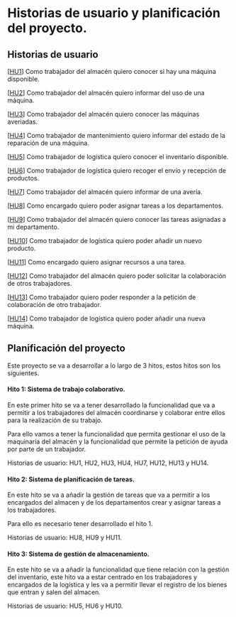 # Historias de usuario y planificación del proyecto.

## Historias de usuario

[[HU1](https://github.com/antobalbis/CC-20-21-antoniobalbis/issues/6)] Como trabajador del almacén quiero conocer si hay una máquina disponible.

[[HU2](https://github.com/antobalbis/CC-20-21-antoniobalbis/issues/7)] Como trabajador del almacén quiero informar del uso de una máquina.

[[HU3](https://github.com/antobalbis/CC-20-21-antoniobalbis/issues/8)] Como trabajador del almacén quiero conocer las máquinas averiadas.

[[HU4](https://github.com/antobalbis/CC-20-21-antoniobalbis/issues/9)] Como trabajador de mantenimiento quiero informar del estado de la reparación de una máquina.

[[HU5](https://github.com/antobalbis/CC-20-21-antoniobalbis/issues/11)] Como trabajador de logística quiero conocer el inventario disponible.

[[HU6](https://github.com/antobalbis/CC-20-21-antoniobalbis/issues/12)] Como trabajador de logística quiero recoger el envío y recepción de productos.

[[HU7](https://github.com/antobalbis/CC-20-21-antoniobalbis/issues/19)] Como trabajador del almacén quiero informar de una avería.

[[HU8](https://github.com/antobalbis/CC-20-21-antoniobalbis/issues/20)] Como encargado quiero poder asignar tareas a los departamentos.

[[HU9](https://github.com/antobalbis/CC-20-21-antoniobalbis/issues/21)] Como trabajador del almacén quiero conocer las tareas asignadas a mi departamento.

[[HU10](https://github.com/antobalbis/CC-20-21-antoniobalbis/issues/23)] Como trabajador de logística quiero poder añadir un nuevo producto.

[[HU11](https://github.com/antobalbis/CC-20-21-antoniobalbis/issues/24)] Como encargado quiero asignar recursos a una tarea.

[[HU12](https://github.com/antobalbis/CC-20-21-antoniobalbis/issues/25)] Como trabajador del almacén quiero poder solicitar la colaboración de otros trabajadores.

[[HU13](https://github.com/antobalbis/CC-20-21-antoniobalbis/issues/26)] Como trabajador quiero poder responder a la petición de colaboración de otro trabajador.

[[HU14](https://github.com/antobalbis/CC-20-21-antoniobalbis/issues/27)] Como trabajador de logística quiero poder añadir una nueva máquina.

## Planificación del proyecto

Este proyecto se va a desarrollar a lo largo de 3 hitos, estos hitos son los siguientes.

#### Hito 1: Sistema de trabajo colaborativo.

En este primer hito se va a tener desarrollado la funcionalidad que va a permitir a los trabajadores del almacén coordinarse y colaborar entre ellos para la realización de su trabajo.

Para ello vamos a tener la funcionalidad que permita gestionar el uso de la maquinaria del almacén y la funcionalidad que permite la petición de ayuda por parte de un trabajador.

Historias de usuario: HU1, HU2, HU3, HU4, HU7, HU12, HU13 y HU14.

#### Hito 2: Sistema de planificación de tareas.

En este hito se va a añadir la gestión de tareas que va a permitir a los encargados del almacen y de los departamentos crear y asignar tareas a los trabajadores.

Para ello es necesario tener desarrollado el hito 1.

Historias de usuario: HU8, HU9 y HU11.

#### Hito 3: Sistema de gestión de almacenamiento.

En este hito se va a añadir la funcionalidad que tiene relación con la gestión del inventario, este hito va a estar centrado en los trabajadores y encargados de la logística y les va a permitir llevar el registro de los bienes que entran y salen del almacen.

Historias de usuario: HU5, HU6 y HU10.
